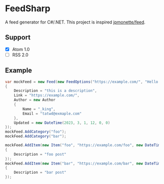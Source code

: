 # FeedSharp

A feed generator for C#/.NET. This project is inspired [jpmonette/feed](https://github.com/jpmonette/feed).

## Support 

- [x] Atom 1.0
- [ ] RSS 2.0

## Example

```csharp
var mockFeed = new Feed(new FeedOptions("https://example.com/", "Hello FeedSharp")
{
	Description = "this is a description",
	Link = "https://example.com/",
	Author = new Author
	{
		Name = "_king",
		Email = "tatwd@exmaple.com"
	},
	Updated = new DateTime(2023, 3, 1, 12, 0, 0)
});
mockFeed.AddCategory("foo");
mockFeed.AddCategory("bar");

mockFeed.AddItem(new Item("foo", "https://example.com/foo", new DateTime(2023, 1, 1))
{
	Description = "foo post"
});
mockFeed.AddItem(new Item("bar", "https://example.com/bar", new DateTime(2023, 1, 2))
{
	Description = "bar post"
});
```